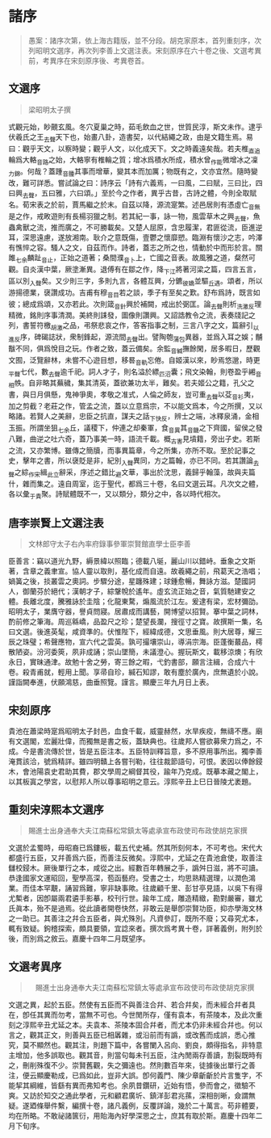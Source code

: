 # 諸序

> 愚案：諸序次第，依上海古籍版，並不分段。胡克家原本，首列重刻序，次列昭明文選序，再次列李善上文選注表。宋刻原序在六十卷之後、文選考異前，考異序在宋刻原序後、考異卷首。

## 文選序

> 梁昭明太子撰

式觀元始，眇覿玄風。冬穴夏巢之時，茹毛飲血之世，世質民淳，斯文未作。逮乎伏羲氏之王<sub>去聲</sub>天下也，始畫八卦，造書契，以代結繩之政，由是文籍生焉。易曰：觀乎天文，以察時變；觀乎人文，以化成天下。文之時義遠矣哉。若夫椎<sub>直追</sub>輪爲大輅<sub>音路</sub>之始，大輅寧有椎輪之質；增冰爲積水所成，積水曾<sub>作能</sub>微增冰之凜<sub>力錦</sub>。何哉？蓋踵<sub>音腫</sub>其事而增華，變其本而加厲；物既有之，文亦宜然。隨時變改，難可詳悉。嘗試論之曰：詩序云「詩有六義焉，一曰風，二曰賦，三曰比，四曰興<sub>去聲</sub>，五曰雅，六曰頌。」至於今之作者，異乎古昔，古詩之體，今則全取賦名。荀宋表之於前，賈馬繼之於末。自茲以降，源流寔繁。述邑居則有憑虛亡<sub>音無</sub>是之作，戒畋遊則有長楊羽獵之制。若其紀一事，詠一物，風雲草木之興<sub>去聲</sub>，魚蟲禽獸之流，推而廣之，不可勝載矣。又楚人屈原，含忠履潔，君匪從流，臣進逆耳，深思遠慮，遂放湘南。耿介之意既傷，壹鬱之懷靡愬。臨淵有懷沙之志，吟澤有憔悴之容。騷人之文，自茲而作。詩者，蓋志之所之也，情動於中而形於言。關雎<sub>七余</sub>麟趾<sub>音止</sub>，正始之道著；桑間濮<sub>音卜</sub>上，亡國之音表。故風雅之道，粲然可觀。自炎漢中葉，厥塗漸異。退傅有在鄒之作，降<sub>下江</sub>將著河梁之篇，四言五言，區以別<sub>入聲</sub>矣。又少則三字，多則九言，各體互興，分鑣<sub>彼嬌</sub>並驅<sub>丘遇</sub>。頌者，所以游揚德業，襃讚成功。吉甫有穆<sub>音目</sub>若之談，季子有至矣之歎。舒布爲詩，既言如彼；總成爲頌，又亦若此。次則箴<sub>音針</sub>興於補闕，戒出於弼匡。論<sub>去聲</sub>則析<sub>洗激反</sub>理精微，銘則序事清潤。美終則誄發，圖像則讚興。又詔誥教令之流，表奏牋記之列，書誓符檄<sub>胡激</sub>之品，弔祭悲哀之作，答客指事之制，三言八字之文，篇辭引<sub>以進反</sub>序，碑碣誌狀，衆制鋒起，源流間<sub>去聲</sub>出。譬陶匏<sub>蒲包</sub>異器，並爲入耳之娛；黼黻不同，俱爲悅目之玩。作者之致，蓋云備矣。余監<sub>音緘</sub>撫餘閑，居多暇日，歷觀文囿，泛覽辭林，未嘗不心遊目想，移晷<sub>音軌</sub>忘倦。自姬漢以來，眇焉悠邈，時更<sub>平聲</sub>七代，數<sub>去聲</sub>逾千祀。詞人才子，則名溢於縹<sub>匹沼</sub>囊；飛文染翰，則卷盈乎緗<sub>音相</sub>帙。自非略其蕪穢，集其清英，蓋欲兼功太半，難矣。若夫姬公之籍，孔父之書，與日月俱懸，鬼神爭奧，孝敬之准式，人倫之師友，豈可重<sub>去聲</sub>以芟<sub>音衫</sub>夷，加之剪截？老莊之作，管孟之流，蓋以立意爲宗，不以能文爲本，今之所撰，又以略諸。若賢人之美辭，忠臣之抗直，謀夫之話<sub>下快反</sub>，辨士之端，冰釋泉涌，金相玉振。所謂坐狙<sub>七余</sub>丘，議稷下，仲連之却秦軍，食<sub>音異</sub>其<sub>音饑</sub>之下齊國，留侯之發八難，曲逆之吐六奇，蓋乃事美一時，語流千載。概<sub>古害</sub>見墳籍，旁出子史。若斯之流，又亦繁博。雖傳之簡牘，而事異篇章，今之所集，亦所不取。至於記事之史，擊年之書，所以襃貶是非，紀別<sub>入聲</sub>異同，方之篇翰，亦已不同。若其讚論<sub>去聲</sub>之綜<sub>作宋</sub>緝<sub>此立</sub>辭采，序述之錯比<sub>避</sub>文華，事出於沈思，義歸乎翰藻，故與夫篇什，雜而集之。遠自周室，迄于聖代，都爲三十卷，名曰文選云耳。凡次文之體，各以彙<sub>于貴</sub>聚。詩賦體既不一，又以類分，類分之中，各以時代相次。

## 唐李崇賢上文選注表

> 文林郎守太子右內率府錄事參軍崇賢館直學士臣李善

臣善言：竊以道光九野，縟景緯以照臨；德載八埏，麗山川以錯峙。垂象之文斯著，含章之義聿宣。協人靈以取則，基化成而自遠。故羲繩之前，飛葛天之浩唱；媧簧之後，掞叢雲之奧詞。步驟分途，星躔殊建；球鍾愈暢，舞詠方滋。楚國詞人，御蘭芬於絕代；漢朝才子，綜鞶帨於遙年。虛玄流正始之音，氣質馳建安之體。長離北度，騰雅詠於圭陰；化龍東騖，煽風流於江左。爰逮有梁，宏材彌劭。昭明太子，業膺守器，譽貞問寢。居肅成而講藝，開博望以招賢。搴中葉之詞林，酌前修之筆海。周巡緜嶠，品盈尺之珍；楚望長瀾，搜徑寸之寶。故撰斯一集，名曰文選。後進英髦，咸資準的。伏惟陛下，經緯成德，文思垂風。則大居尊，耀三辰之珠璧；希聲應物，宣六代之雲英。孰可撮壤崇山，導涓宗海。臣蓬衡蕞品，樗散陋姿。汾河委筴，夙非成誦；崇山墜簡，未議澄心。握玩斯文，載移涼燠；有欣永日，實昧通津。故勉十舍之勞，寄三餘之暇，弋釣書部，願言注緝，合成六十卷。殺青甫就，輕用上聞。享帚自珍，緘石知謬，敢有塵於廣內，庶無遺於小說。謹詣闕奉進，伏願鴻慈，曲垂照覽。謹言。顯慶三年九月日上表。

## 宋刻原序

貴池在蕭梁時寔爲昭明太子封邑，血食千載，威靈赫然，水旱疾疫，無禱不應。廟有文選閣，宏麗壯偉，而獨無是書之板，蓋缺典也。往歲邦人嘗欲募衆力爲之，不成。今是書流傳於世，皆是五臣注本。五臣特訓釋旨意，多不原用事所出。獨李善淹貫該洽，號爲精詳。雖四明贛上各嘗刊勒，往往裁節語句，可恨。袤因以俸餘鋟木，會池陽袁史君助其費，郡文學周之綱督其役，踰年乃克成。既摹本藏之閣上，以其板寘之學宮，以慰邦人所以尊事昭明之意云。淳熙辛丑上巳日晉陵尤袤題。

## 重刻宋淳熙本文選序

> 賜進士出身通奉大夫江南蘇松常鎮太等處承宣布政使司布政使胡克家撰

文選於孟蜀時，毋昭裔已爲鏤板，載五代史補。然其所刻何本，不可考也。宋代大都盛行五臣，又幷善爲六臣，而善注反微矣。淳熙中，尤延之在貴池倉使，取善注讎校鋟木。厥後單行之本，咸從之出。經數百年轉展之手，譌舛日滋，將不可讀。恭逢國家文運昭回，聖學高深，苞函藝府。受書之士，均思熟精選理，以潤色鴻業。而佳本罕覯，誦習爲難，寧非缺事歟。往歲顧千里、彭甘亭見語，以吳下有得尤槧者，因卽屬兩君遴手影摹，校刊行世。踰年工成，雕造精緻，勘對嚴審，雖尤氏眞本，殆不是過焉。從此讀者開卷快然，非敢云是舉卽崇賢功臣，抑亦學海文林之一助已。其善注之幷合五臣者，與尤殊別。凡資參訂，既所不廢；又尋究尤本，輒有致疑。鉤稽探索，頗具要領，宜諗來者。撰次爲考異十卷，詳著義例，附列於後，而別爲之敘云。嘉慶十四年二月既望序。

## 文選考異序

>　賜進士出身通奉大夫江南蘇松常鎮太等處承宣布政使司布政使胡克家撰

文選之異，起於五臣。然使有五臣而不與善注合幷、若合幷矣，而未經合幷者具在，卽任其異而勿考，當無不可也。今世閒所存，僅有袁本，有茶陵本，及此次重刻之淳熙辛丑尤延之本。夫袁本、茶陵本固合幷者，而尤本仍非未經合幷也。何以言之，觀其正文，則善與五臣已相羼雜，或沿前而有譌，或改舊而成誤，悉心推究，莫不顯然也。觀其注，則題下篇中，各嘗闌入呂向、劉良，頗得指名，非特意主增加，他多誤取也。觀其音，則當句每未刊五臣，注內閒兩存善讀，割裂既時有之，刪削殊復不少。崇賢舊觀，失之彌遠也。然則數百年來，徒據後出單行之善注，便云顯慶勒成，已爲如此，豈非大誤。卽何義門、陳少章齗齗於片言隻字，不能挈其綱維，皆繇有異而弗知考也。余夙昔鑽研，近始有悟，參而會之，徵驗不爽。又訪於知交之通此學者，元和顧君廣圻、鎮洋彭君兆蓀，深相剖晰，僉謂無疑。遂廼條舉件繫，編撰十卷，諸凡義例，反覆詳論，幾於二十萬言。苟非體要，均在所略。不敢祕諸篋衍，用貽海內好學深思之士，庶其有取於斯。嘉慶十四年二月下旬序。 
